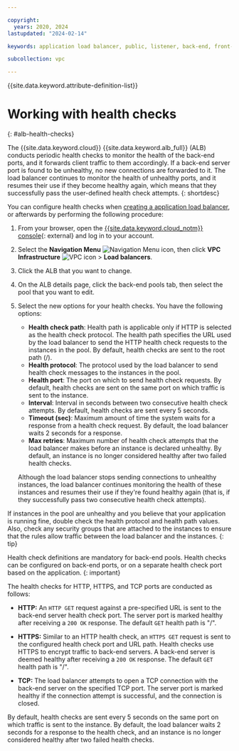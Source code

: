 ```yaml
---

copyright:
  years: 2020, 2024
lastupdated: "2024-02-14"

keywords: application load balancer, public, listener, back-end, front-end, pool, round-robin, weighted, connections, methods, policies, APIs, access, ports

subcollection: vpc

---
```


{{site.data.keyword.attribute-definition-list}}

# Working with health checks
{: #alb-health-checks}

The {{site.data.keyword.cloud}} {{site.data.keyword.alb_full}} (ALB) conducts periodic health checks to monitor the health of the back-end ports, and it forwards client traffic to them accordingly. If a back-end server port is found to be unhealthy, no new connections are forwarded to it. The load balancer continues to monitor the health of unhealthy ports, and it resumes their use if they become healthy again, which means that they successfully pass the user-defined health check attempts.
{: shortdesc}

You can configure health checks when [creating a application load balancer](/docs/vpc?topic=vpc-load-balancers&interface=ui), or afterwards by performing the following procedure:

1. From your browser, open the [{{site.data.keyword.cloud_notm}} console](/login){: external} and log in to your account.
1. Select the **Navigation Menu** ![Navigation Menu icon](../../icons/icon_hamburger.svg), then click  **VPC Infrastructure** ![VPC icon](../../icons/vpc.svg)  > **Load balancers**.
1. Click the ALB that you want to change.
1. On the ALB details page, click the back-end pools tab, then select the pool that you want to edit.
1. Select the new options for your health checks. You have the following options:

    * **Health check path**: Health path is applicable only if HTTP is selected as the health check protocol. The health path specifies the URL used by the load balancer to send the HTTP health check requests to the instances in the pool. By default, health checks are sent to the root path (/).
    * **Health protocol**: The protocol used by the load balancer to send health check messages to the instances in the pool.
    * **Health port**: The port on which to send health check requests. By default, health checks are sent on the same port on which traffic is sent to the instance.
    * **Interval**: Interval in seconds between two consecutive health check attempts. By default, health checks are sent every 5 seconds.
    * **Timeout (sec)**: Maximum amount of time the system waits for a response from a health check request. By default, the load balancer waits 2 seconds for a response.
    * **Max retries**: Maximum number of health check attempts that the load balancer makes before an instance is declared unhealthy. By default, an instance is no longer considered healthy after two failed health checks.

    Although the load balancer stops sending connections to unhealthy instances, the load balancer continues monitoring the health of these instances and resumes their use if they're found healthy again (that is, if they successfully pass two consecutive health check attempts).

If instances in the pool are unhealthy and you believe that your application is running fine, double check the health protocol and health path values. Also, check any security groups that are attached to the instances to ensure that the rules allow traffic between the load balancer and the instances.
{: tip}

Health check definitions are mandatory for back-end pools. Health checks can be configured on back-end ports, or on a separate health check port based on the application.
{: important}

The health checks for HTTP, HTTPS, and TCP ports are conducted as follows:

* **HTTP:** An `HTTP GET` request against a pre-specified URL is sent to the back-end server health check port. The server port is marked healthy after receiving a `200 OK` response. The default `GET` health path is "/".

* **HTTPS:** Similar to an HTTP health check, an `HTTPS GET` request is sent to the configured health check port and URL path. Health checks use HTTPS to encrypt traffic to back-end servers. A back-end server is deemed healthy after receiving a `200 OK` response. The default `GET` health path is "/".

* **TCP:** The load balancer attempts to open a TCP connection with the back-end server on the specified TCP port. The server port is marked healthy if the connection attempt is successful, and the connection is closed.

By default, health checks are sent every 5 seconds on the same port on which traffic is sent to the instance. By default, the load balancer waits 2 seconds for a response to the health check, and an instance is no longer considered healthy after two failed health checks.
